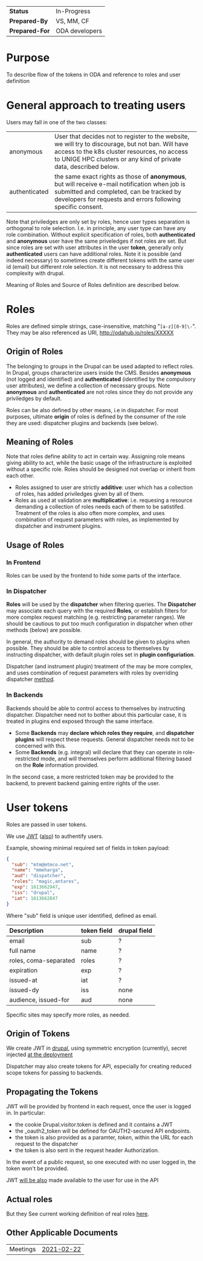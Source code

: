 |||
|:--|:--|
|**Status**| In-Progress|
|**Prepared-By**| VS, MM, CF|
|**Prepared-For**| ODA developers |

# Purpose

To describe flow of the tokens in ODA and reference to roles and user definition

# General approach to treating users

Users may fall in one of the two classes:

| | |
| :-- | :-- |
| anonymous | User that decides not to register to the website, we will try to discourage, but not ban. Will have access to the k8s cluster resources, no access to  UNIGE HPC clusters or any kind of private data, described below. |
| authenticated | the same exact rights as those of **anonymous**, but will receive e-mail notification when job is submitted and completed, can be tracked by developers for requests and errors following specific consent. |

Note that priviledges are only set by roles, hence user types separation is orthogonal to role selection. I.e. in principle, any user type can have any role combination.
Without explicit specification of roles, both **authenticated** and **anonymous** user have the same priveledges if not roles are set.
But since roles are set with user attributes in the user **token**, generally only **authenticated** users can have additional roles.
Note it is possible (and indeed necessary) to sometimes create different tokens with the same user id (email) but different role selection. It is not necessary to address this complexity with drupal.

Meaning of Roles and Source of Roles definition are described below.

# Roles

Roles are defined simple strings, case-insensitive, matching "`[a-z][0-9]\-`". They may be also referenced as URI, http://odahub.io/roles/XXXXX

## Origin of Roles

The belonging to groups in the Drupal can be used adapted to reflect roles.
In Drupal, groups characterize users inside the CMS. Besides **anonymous** (not logged and identified) and **authenticated** (identified by the compulsory user attributes), we define a collection of necessary groups. Note **anonymous** and **authenticated** are not roles since they do not provide any priviledges by default.

Roles can be also defined by other means, i.e in dispatcher. For most purposes, ultimate **origin** of  roles is defined by the consumer of the role they are used: dispatcher plugins and backends (see below).

## Meaning of Roles

Note that roles define ability to act in certain way. Assigning role means giving ability to act, while the basic usage of the infrastructure is exploited without a specific role. Roles should be designed not overlap or inherit from each other. 

* Roles assigned to user are strictly **additive**: user which has a collection of roles, has added priviledges given by all of them.
* Roles as used at validation  are  **multiplicative**: i.e. requesing a resource demanding a collection of roles needs each of them to be satistifed. Treatment of the roles is also often more complex, and uses combination of request parameters with roles, as implemented by dispatcher and instrument plugins.

## Usage of Roles

### In Frontend

Roles can be used by the frontend to hide some parts of the interface.

### In Dispatcher

**Roles** will be used by the **dispatcher** when filtering queries. The **Dispatcher** may associate each query with the required **Roles**, or establish filters for more complex request matching (e.g. restricting parameter ranges). We should be cautious to put too much configuration in dispatcher when other methods (below) are possible.


In general, the authority to demand roles should be given to plugins when possible.
They should be able to control access to themselves by instructing dispatcher, with default plugin roles set in **plugin configuriation**. 

Dispatcher (and instrument plugin) treatment of the may be more complex, and uses combination of request parameters with roles by overriding dispatcher [method](https://github.com/oda-hub/dispatcher-app/blob/master/cdci_data_analysis/flask_app/dispatcher_query.py#L794).


### In Backends

Backends should be able to control access to themselves by instructing dispatcher. Dispatcher need not to bother about this particular case, it is treated in plugins end exposed through the same interface.

* Some **Backends** may **declare which roles they require**, and **dispatcher plugins** will respect these requests. General dispatcher needs not to be concerned with this. 
* Some **Backends** (e.g. integral) will declare that they can operate in role-restricted mode, and will themselves perform additional filtering based on the **Role** information provided.

In the second case, a more restricted token may be provided to the backend, to prevent backend gaining entire rights of the user. 

# User tokens

Roles are passed in user tokens.

We use [JWT](https://jwt.io/introduction/) ([also](https://tools.ietf.org/html/rfc7519#section-2)) to authentify users.

Example, showing minimal required set of fields in token payload:
```json
{
  "sub": "mtm@mtmco.net",
  "name": "mmeharga",
  "aud": "dispatcher",
  "roles": "magic,antares",
  "exp": 1613662947,
  "iss": "drupal",
  "iat": 1613662847
}
```

Where "sub" field is unique user identified, defined as email.


| Description | token field | drupal field |
| :--  | :-- | :-- |
| email |  sub   | ? | 
| full name |  name   | ? | 
| roles, coma-separated | roles |  ? |
| expiration | exp | ? |
| issued-at | iat | ? |
| issued-dy | iss | none |
| audience, issued-for | aud | none |

Specific sites may specify more roles, as needed.


## Origin of Tokens

We create JWT in [drupal](https://github.com/oda-hub/frontend-chart), using symmetric encryption (currently), secret injected [at the deployment](https://github.com/oda-hub/frontend-chart/issues/7)

Dispatcher may also create tokens for API, especially for  creating reduced scope tokens for passing to backends.

## Propagating the Tokens

JWT will be provided by frontend in each request, once the user is logged in. In particular:
* the cookie Drupal.visitor.token is defined and it contains a JWT
* the _oauth2_token will be defined for OAUTH2-secured API endpoints.
* the token is also provided as a paramter, <em>token</em>, within the URL for each request to the dispatcher
* the token is also sent in the request header Authorization.

In the event of a public request, so one executed with no user logged in, the token won't be provided.

JWT [will be also](https://github.com/oda-hub/frontend-astrooda/issues/1) made available to the user for use in the API

## Actual roles

But they See current working definition of real roles [here](https://github.com/oda-hub/doc-multi-user/blob/main/plan-roles-users.md).

## Other Applicable Documents

|||
| :-- | :-- |
| Meetings | [2021-02-22](https://github.com/oda-hub/meetings/blob/main/2021-02-22/MoM.md) |


